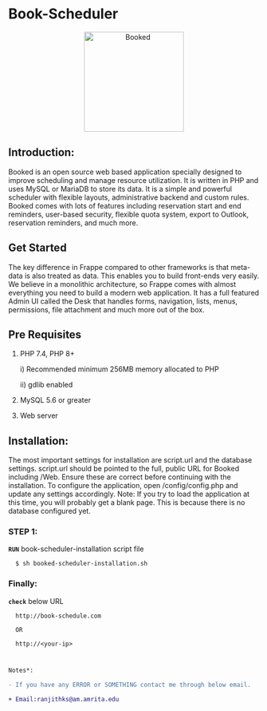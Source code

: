 # Book-Scheduler


<p align="center">
  <img width="200" src="https://www.bookedscheduler.com/wp-content/uploads/2021/09/Imagotype.png" alt="Booked">
  </p>


## Introduction: 

  Booked is an open source web based application specially designed to improve scheduling and manage resource utilization. It is written in PHP and uses MySQL or MariaDB to store its data. It is a simple and powerful scheduler with flexible layouts, administrative backend and custom rules. Booked comes with lots of features including reservation start and end reminders, user-based security, flexible quota system, export to Outlook, reservation reminders, and much more.

## Get Started

  The key difference in Frappe compared to other frameworks is that meta-data is also treated as data. This enables you to build front-ends very easily. We believe in a monolithic architecture, so Frappe comes with almost everything you need to build a modern web application. It has a full featured Admin UI called the Desk that handles forms, navigation, lists, menus, permissions, file attachment and much more out of the box.

## Pre Requisites

1. PHP 7.4, PHP 8+

    i) Recommended minimum 256MB memory allocated to PHP
    
    ii) gdlib enabled
    
2. MySQL 5.6 or greater
3. Web server
 
## Installation:

  The most important settings for installation are script.url and the database settings. script.url should be pointed to the full, public URL for Booked including /Web. Ensure these are correct before continuing with the installation. To configure the application, open /config/config.php and update any settings accordingly. Note: If you try to load the application at this time, you will probably get a blank page. This is because there is no database configured yet.
  
### STEP 1:

  <strong>```RUN```</strong> book-scheduler-installation script file
   
```
  $ sh booked-scheduler-installation.sh
```

### Finally:


  <strong>```check```</strong> below URL
  
```
  http://book-schedule.com

  OR 
  
  http://<your-ip>
```


#

```diff
Notes*:

- If you have any ERROR or SOMETHING contact me through below email.

+ Email:ranjithks@am.amrita.edu

```
